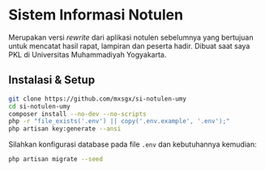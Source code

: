 # Sistem Informasi Notulen
Merupakan versi _rewrite_ dari aplikasi notulen sebelumnya yang bertujuan untuk mencatat hasil rapat, lampiran dan peserta hadir. Dibuat saat saya PKL di Universitas Muhammadiyah Yogyakarta.

## Instalasi & Setup
```bash
git clone https://github.com/mxsgx/si-notulen-umy
cd si-notulen-umy
composer install --no-dev --no-scripts
php -r "file_exists('.env') || copy('.env.example', '.env');"
php artisan key:generate --ansi
```
Silahkan konfigurasi database pada file `.env` dan kebutuhannya kemudian:
```bash
php artisan migrate --seed
``` 
